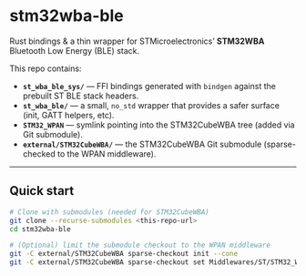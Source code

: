 # stm32wba-ble

Rust bindings & a thin wrapper for STMicroelectronics’ **STM32WBA** Bluetooth Low Energy (BLE) stack.

This repo contains:
- **`st_wba_ble_sys/`** — FFI bindings generated with `bindgen` against the prebuilt ST BLE stack headers.
- **`st_wba_ble/`** — a small, `no_std` wrapper that provides a safer surface (init, GATT helpers, etc).
- **`STM32_WPAN`** — symlink pointing into the STM32CubeWBA tree (added via Git submodule).
- **`external/STM32CubeWBA/`** — the STM32CubeWBA Git submodule (sparse-checked to the WPAN middleware).

---

## Quick start

```bash
# Clone with submodules (needed for STM32CubeWBA)
git clone --recurse-submodules <this-repo-url>
cd stm32wba-ble

# (Optional) limit the submodule checkout to the WPAN middleware
git -C external/STM32CubeWBA sparse-checkout init --cone
git -C external/STM32CubeWBA sparse-checkout set Middlewares/ST/STM32_WPAN

